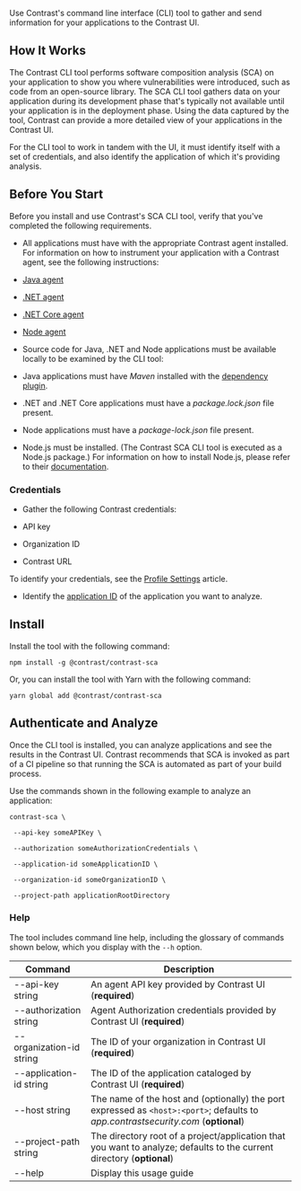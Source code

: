 <!--
title: "CLI Tool"
description: "Instructions for installing the CLI tool for library analysis"
tags: "tools cli library install"
-->
  
Use Contrast's command line interface (CLI) tool to gather and send information for your applications to the Contrast UI. 

## How It Works

The Contrast CLI tool performs software composition analysis (SCA) on your application to show you where vulnerabilities were introduced, such as code from an open-source library. The SCA CLI tool gathers data on your application during its development phase that's typically not available until your application is in the deployment phase. Using the data captured by the tool, Contrast can provide a more detailed view of your applications in the Contrast UI.

For the CLI tool to work in tandem with the UI, it must identify itself with a set of credentials, and also identify the application of which it's providing analysis.  


## Before You Start 

Before you install and use Contrast's SCA CLI tool, verify that you've completed the following requirements.  

* All applications must have with the appropriate Contrast agent installed. For information on how to instrument your application with a Contrast agent, see the following instructions: 

 * [Java agent](installation-javastandard.html) 
 * [.NET agent](installation-netinstall.html) 
 * [.NET Core agent](installation-netcoreinstall.html) 
 * [Node agent](installation-nodeinstall.html)
 
* Source code for Java, .NET and Node applications must be available locally to be examined by the CLI tool: 

 * Java applications must have *Maven* installed with the [dependency plugin](https://maven.apache.org/plugins/maven-dependency-plugin/). 
 * .NET and .NET Core applications must have a *package.lock.json* file present.
 * Node applications must have a *package-lock.json* file present.
 
* Node.js must be installed. (The Contrast SCA CLI tool is executed as a Node.js package.) For information on how to install Node.js, please refer to their [documentation](https://nodejs.org/en/download/). 

### Credentials
 
* Gather the following Contrast credentials: 

 * API key
 * Organization ID
 * Contrast URL

To identify your credentials, see the [Profile Settings](user-account.html#profile) article.  

* Identify the [application ID](user-appsmanage.html) of the application you want to analyze. 


## Install 

Install the tool with the following command: 

```
npm install -g @contrast/contrast-sca 
```

Or, you can install the tool with Yarn with the following command: 

```
yarn global add @contrast/contrast-sca 
```

## Authenticate and Analyze 

Once the CLI tool is installed, you can analyze applications and see the results in the Contrast UI. Contrast recommends that SCA is invoked as part of a CI pipeline so that running the SCA is automated as part of your build process. 

Use the commands shown in the following example to analyze an application: 

```
contrast-sca \ 

 --api-key someAPIKey \ 

 --authorization someAuthorizationCredentials \ 

 --application-id someApplicationID \ 

 --organization-id someOrganizationID \ 

 --project-path applicationRootDirectory

```

<!-- 
### Review 

After you see a SUCCESS message you are now ready to view your dependency tree. (link to library hierarchy) 
-->

### Help 

The tool includes command line help, including the glossary of commands shown below, which you display with the `--h` option. 


| Command                   | Description                                                                               |
|---------------------------|-------------------------------------------------------------------------------------------|
| --api-key string          | An agent API key provided by Contrast UI (**required**)                                 |
| --authorization string    | Agent Authorization credentials provided by Contrast UI (**required**)                |
| --organization-id string  | The ID of your organization in Contrast UI (**required**)                                 |
| --application-id string   | The ID of the application cataloged by Contrast UI (**required**)                          |
| --host string             | The name of the host and (optionally) the port expressed as `<host>:<port>`; defaults to *app.contrastsecurity.com* (**optional**)|
| --project-path string     | The directory root of a project/application that you want to analyze; defaults to the current directory (**optional**) |
| --help                    | Display this usage guide                                                   	 			|

